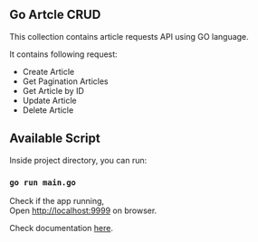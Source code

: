 ## Go Artcle CRUD

This collection contains article requests API using GO language.

It contains following request:

- Create Article
- Get Pagination Articles
- Get Article by ID
- Update Article
- Delete Article

## Available Script

Inside project directory, you can run:

### `go run main.go`

Check if the app running, <br />
Open [http://localhost:9999](http://localhost:9999) on browser.

Check documentation [here](https://documenter.getpostman.com/view/16535030/UVXdMdC9).
